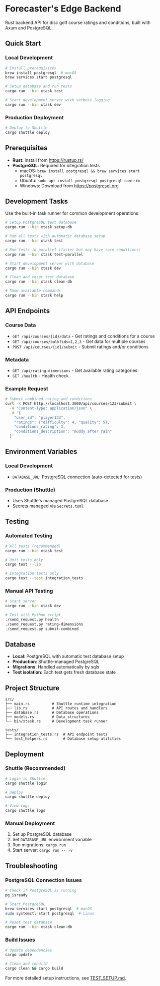 # Forecaster's Edge Backend

Rust backend API for disc golf course ratings and conditions, built with Axum and PostgreSQL.

## Quick Start

### Local Development

```bash
# Install prerequisites
brew install postgresql  # macOS
brew services start postgresql

# Setup database and run tests
cargo run --bin xtask test

# Start development server with verbose logging
cargo run --bin xtask dev
```

### Production Deployment

```bash
# Deploy to Shuttle
cargo shuttle deploy
```

## Prerequisites

- **Rust**: Install from https://rustup.rs/
- **PostgreSQL**: Required for integration tests
  - macOS: `brew install postgresql && brew services start postgresql`
  - Ubuntu: `sudo apt install postgresql postgresql-contrib`
  - Windows: Download from https://postgresql.org

## Development Tasks

Use the built-in task runner for common development operations:

```bash
# Setup PostgreSQL test database
cargo run --bin xtask setup-db

# Run all tests with automatic database setup
cargo run --bin xtask test

# Run tests in parallel (faster but may have race conditions)
cargo run --bin xtask test-parallel

# Start development server with database
cargo run --bin xtask dev

# Clean and reset test database
cargo run --bin xtask clean-db

# Show available commands
cargo run --bin xtask help
```

## API Endpoints

### Course Data
- `GET /api/courses/{id}/data` - Get ratings and conditions for a course
- `GET /api/courses/bulk?ids=1,2,3` - Get data for multiple courses
- `POST /api/courses/{id}/submit` - Submit ratings and/or conditions

### Metadata
- `GET /api/rating-dimensions` - Get available rating categories
- `GET /health` - Health check

### Example Request

```bash
# Submit combined rating and conditions
curl -X POST http://localhost:3000/api/courses/123/submit \
  -H "Content-Type: application/json" \
  -d '{
    "user_id": "player123",
    "ratings": {"difficulty": 4, "quality": 5},
    "conditions_rating": 3,
    "conditions_description": "muddy after rain"
  }'
```

## Environment Variables

### Local Development
- `DATABASE_URL`: PostgreSQL connection (auto-detected for tests)

### Production (Shuttle)
- Uses Shuttle's managed PostgreSQL database
- Secrets managed via `Secrets.toml`

## Testing

### Automated Testing
```bash
# All tests (recommended)
cargo run --bin xtask test

# Unit tests only
cargo test --lib

# Integration tests only  
cargo test --test integration_tests
```

### Manual API Testing
```bash
# Start server
cargo run --bin xtask dev

# Test with Python script
./send_request.py health
./send_request.py rating-dimensions
./send_request.py submit-combined
```

## Database

- **Local**: PostgreSQL with automatic test database setup
- **Production**: Shuttle-managed PostgreSQL
- **Migrations**: Handled automatically by sqlx
- **Test isolation**: Each test gets fresh database state

## Project Structure

```
src/
├── main.rs          # Shuttle runtime integration
├── lib.rs           # API routes and handlers  
├── database.rs      # Database operations
├── models.rs        # Data structures
└── bin/xtask.rs     # Development task runner

tests/
├── integration_tests.rs  # API endpoint tests
└── test_helpers.rs       # Database setup utilities
```

## Deployment

### Shuttle (Recommended)
```bash
# Login to Shuttle
cargo shuttle login

# Deploy
cargo shuttle deploy

# View logs
cargo shuttle logs
```

### Manual Deployment
1. Set up PostgreSQL database
2. Set `DATABASE_URL` environment variable
3. Run migrations: `cargo run`
4. Start server: `cargo run -- -v`

## Troubleshooting

### PostgreSQL Connection Issues
```bash
# Check if PostgreSQL is running
pg_isready

# Start PostgreSQL  
brew services start postgresql  # macOS
sudo systemctl start postgresql  # Linux

# Reset test database
cargo run --bin xtask clean-db
```

### Build Issues
```bash
# Update dependencies
cargo update

# Clean and rebuild
cargo clean && cargo build
```

For more detailed setup instructions, see [TEST_SETUP.md](TEST_SETUP.md).
